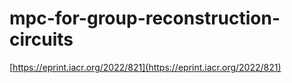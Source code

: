 # mpc-for-group-reconstruction-circuits

[https://eprint.iacr.org/2022/821](https://eprint.iacr.org/2022/821)
